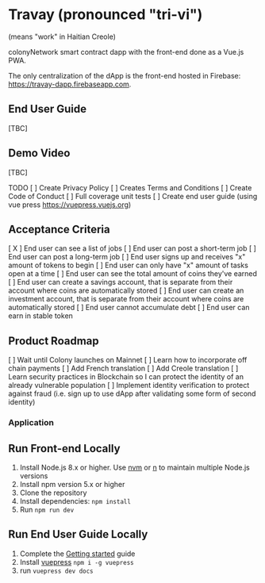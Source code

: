 # Travay (pronounced "tri-vi")
(means "work" in Haitian Creole)

colonyNetwork smart contract dapp with the front-end done as a Vue.js PWA.

The only centralization of the dApp is the front-end hosted in Firebase: https://travay-dapp.firebaseapp.com.

## End User Guide

[TBC]

## Demo Video

[TBC]

TODO
[ ] Create Privacy Policy
[ ] Creates Terms and Conditions
[ ] Create Code of Conduct
[ ] Full coverage unit tests
[ ] Create end user guide (using vue press https://vuepress.vuejs.org)

## Acceptance Criteria
[ X ] End user can see a list of jobs
[ ] End user can post a short-term job
[ ] End user can post a long-term job
[ ] End user signs up and receives "x" amount of tokens to begin
[ ] End user can only have "x" amount of tasks open at a time
[ ] End user can see the total amount of coins they've earned
[ ] End user can create a savings account, that is separate from their account where coins are automatically stored
[ ] End user can create an investment account, that is separate from their account where coins are automatically stored
[ ] End user cannot accumulate debt
[ ] End user can earn in stable token

## Product Roadmap
[ ] Wait until Colony launches on Mainnet
[ ] Learn how to incorporate off chain payments
[ ] Add French translation
[ ] Add Creole translation
[ ] Learn security practices in Blockchain so I can protect the identity of an already vulnerable population
[ ] Implement identity verification to protect against fraud (i.e. sign up to use dApp after validating some form of second identity)

### Application

## Run Front-end Locally

1. Install Node.js 8.x or higher. Use [nvm](https://github.com/creationix/nvm) or [n](https://github.com/tj/n) to maintain multiple Node.js versions
2. Install npm version 5.x or higher
3. Clone the repository
4. Install dependencies: `npm install`
6. Run `npm run dev`

## Run End User Guide Locally

1. Complete the [Getting started](#getting-started) guide
2. Install [vuepress](https://vuepress.vuejs.org/) `npm i -g vuepress`
3. run `vuepress dev docs`